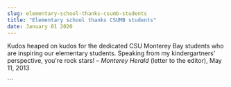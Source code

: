 ```yaml
---
slug: elementary-school-thanks-csumb-students
title: "Elementary school thanks CSUMB students"
date: January 01 2020
---
```


 
<p>
  Kudos heaped on kudos for the dedicated CSU Monterey Bay students who are
  inspiring our elementary students. Speaking from my kindergartners'
  perspective, you're rock stars! – <em>Monterey Herald</em> (letter to the
  editor), May 11, 2013
</p>
```
